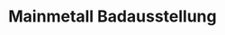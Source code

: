 ---
title: "Mainmetall Badausstellung"
url: /buergstadt/mainmetall-badausstellung/
shop: Badezimmer
---